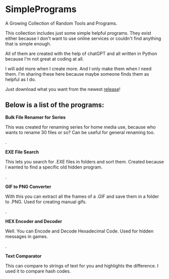 # SimplePrograms
A Growing Collection of Random Tools and Programs.

This collection includes just some simple helpful programs.
They exist either because I don't want to use online services or couldn't find anything that is simple enough.

All of them are created with the help of chatGPT and all written in Python because I'm not great at coding at all.

I will add more when I create more. And I only make them when I need them.
I'm sharing these here because maybe someone finds them as helpful as I do.

Just download what you want from the newest [release](https://github.com/badyherz/SimplePrograms/releases)!

## Below is a list of the programs:

**Bulk File Renamer for Series**

This was created for renaming series for home media use, because who wants to rename 30 files or so?
Can be useful for general renaming too.

.

**EXE File Search**

This lets you search for .EXE files in folders and sort them. Created because I wanted to find a specific old hidden program.

.

**GIF to PNG Converter**

With this you can extract all the frames of a .GIF and save them in a folder to .PNG.
Used for creating manual gifs.

.

**HEX Encoder and Decoder**

Well. You can Encode and Decode Hexadecimal Code. Used for hidden messages in games.

.

**Text Comparator**

This can compare to strings of text for you and highlights the difference.
I used it to compare hash codes.
